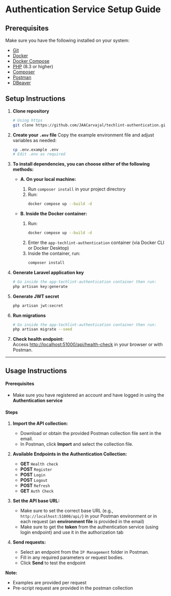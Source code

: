 # Authentication Service Setup Guide

## Prerequisites

Make sure you have the following installed on your system:

- [Git](https://git-scm.com/)
- [Docker](https://www.docker.com/)
- [Docker Compose](https://docs.docker.com/compose/)
- [PHP](https://www.php.net/) (8.3 or higher)
- [Composer](https://getcomposer.org/)
- [Postman](https://www.postman.com/)
- [DBeaver](https://dbeaver.io/)

## Setup Instructions

1. **Clone repository**
    ```sh
    # Using https
    git clone https://github.com/JAACarvajal/techlint-authentication.git
    ```
2. **Create your `.env` file**
   Copy the example environment file and adjust variables as needed:
   ```sh
   cp .env.example .env
   # Edit .env as required
   ```

3. **To install dependencies, you can choose either of the following methods:**

   - **A. On your local machine:**
     1. Run `composer install` in your project directory
     2. Run:
        ```sh
        docker compose up --build -d
        ```
   
   - **B. Inside the Docker container:**
     1. Run:
        ```sh
        docker compose up --build -d
        ```
     2. Enter the `app-techlint-authentication` container (via Docker CLI or Docker Desktop)
     3. Inside the container, run:
        ```sh
        composer install
        ```

4. **Generate Laravel application key**
   ```sh
   # Go inside the app-techlint-authentication container then run:
   php artisan key:generate
   ```

5. **Generate JWT secret**

   ```sh
   php artisan jwt:secret
   ```

6. **Run migrations**
    ```sh
    # Go inside the app-techlint-authentication container then run:
    php artisan migrate --seed
    ```

7. **Check health endpoint:**  
   Access [http://localhost:51000/api/health-check](http://localhost:51000/api/health-check) in your browser or with Postman.

---

## Usage Instructions

#### Prerequisites

- Make sure you have registered an account and have logged in using the **Authentication service**

#### Steps

1. **Import the API collection:**  
   - Download or obtain the provided Postman collection file sent in the email.
   - In Postman, click **Import** and select the collection file.

2. **Available Endpoints in the Authentication Collection:**
   - **GET** `Health check`
   - **POST** `Register`
   - **POST** `Login`
   - **POST** `Logout`
   - **POST** `Refresh`
   - **GET** `Auth Check`

3. **Set the API base URL:**  
   - Make sure to set the correct base URL (e.g., `http://localhost:51000/api/`) in your Postman environment or in each request (an **environment file** is provided in the email)
   - Make sure to get the **token** from the authentication service (using login endpoint) and use it in the authorization tab

4. **Send requests:**  
   - Select an endpoint from the `IP Management` folder in Postman.
   - Fill in any required parameters or request bodies.
   - Click **Send** to test the endpoint

**Note:**  
- Examples are provided per request
- Pre-script request are provided in the postman collection
